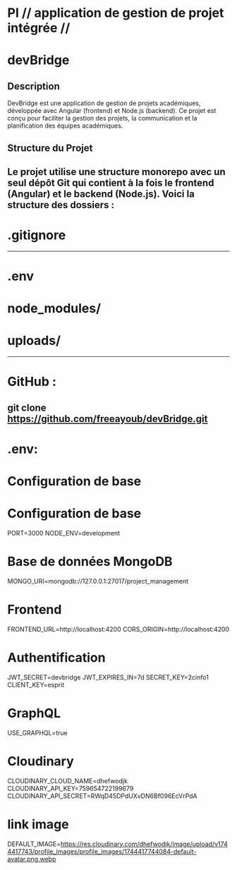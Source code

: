 # PI // application de gestion de projet intégrée //

# devBridge

## Description

DevBridge est une application de gestion de projets académiques, développée avec
Angular (frontend) et Node.js (backend). Ce projet est conçu pour faciliter la
gestion des projets, la communication et la planification des équipes
académiques.

## Structure du Projet

## Le projet utilise une structure **monorepo** avec un seul dépôt Git qui contient à la fois le **frontend** (Angular) et le **backend** (Node.js). Voici la structure des dossiers :

# .gitignore

---

# .env

# node_modules/

# uploads/

---

# GitHub :

## git clone https://github.com/freeayoub/devBridge.git

# .env:

# Configuration de base

# Configuration de base

PORT=3000 NODE_ENV=development

# Base de données MongoDB

MONGO_URI=mongodb://127.0.0.1:27017/project_management

# Frontend

FRONTEND_URL=http://localhost:4200 CORS_ORIGIN=http://localhost:4200

# Authentification

JWT_SECRET=devbridge JWT_EXPIRES_IN=7d SECRET_KEY=2cinfo1 CLIENT_KEY=esprit

# GraphQL

USE_GRAPHQL=true

# Cloudinary

CLOUDINARY_CLOUD_NAME=dhefwodjk CLOUDINARY_API_KEY=759654722199679
CLOUDINARY_API_SECRET=RWqD45DPdUXvDN6Bf096EcVrPdA

# link image

DEFAULT_IMAGE=https://res.cloudinary.com/dhefwodjk/image/upload/v1744417743/profile_images/profile_images/1744417744084-default-avatar.png.webp
